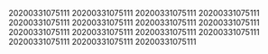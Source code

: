 20200331075111
20200331075111
20200331075111
20200331075111
20200331075111
20200331075111
20200331075111
20200331075111
20200331075111
20200331075111
20200331075111
20200331075111
20200331075111
20200331075111
20200331075111
